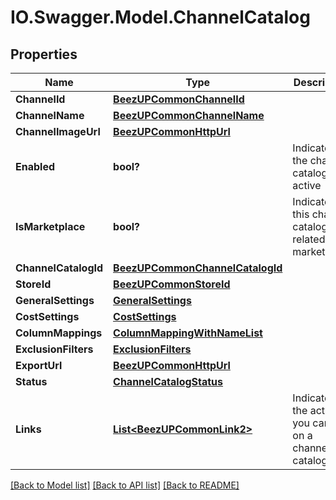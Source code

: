 # IO.Swagger.Model.ChannelCatalog
## Properties

Name | Type | Description | Notes
------------ | ------------- | ------------- | -------------
**ChannelId** | [**BeezUPCommonChannelId**](BeezUPCommonChannelId.md) |  | 
**ChannelName** | [**BeezUPCommonChannelName**](BeezUPCommonChannelName.md) |  | 
**ChannelImageUrl** | [**BeezUPCommonHttpUrl**](BeezUPCommonHttpUrl.md) |  | 
**Enabled** | **bool?** | Indicates if the channel catalog is active | [optional] 
**IsMarketplace** | **bool?** | Indicates if this channel catalog is related to a marketplace | [optional] 
**ChannelCatalogId** | [**BeezUPCommonChannelCatalogId**](BeezUPCommonChannelCatalogId.md) |  | 
**StoreId** | [**BeezUPCommonStoreId**](BeezUPCommonStoreId.md) |  | 
**GeneralSettings** | [**GeneralSettings**](GeneralSettings.md) |  | [optional] 
**CostSettings** | [**CostSettings**](CostSettings.md) |  | [optional] 
**ColumnMappings** | [**ColumnMappingWithNameList**](ColumnMappingWithNameList.md) |  | [optional] 
**ExclusionFilters** | [**ExclusionFilters**](ExclusionFilters.md) |  | [optional] 
**ExportUrl** | [**BeezUPCommonHttpUrl**](BeezUPCommonHttpUrl.md) |  | [optional] 
**Status** | [**ChannelCatalogStatus**](ChannelCatalogStatus.md) |  | [optional] 
**Links** | [**List&lt;BeezUPCommonLink2&gt;**](BeezUPCommonLink2.md) | Indicates the actions you can do on a channel catalog | [optional] 

[[Back to Model list]](../README.md#documentation-for-models) [[Back to API list]](../README.md#documentation-for-api-endpoints) [[Back to README]](../README.md)

